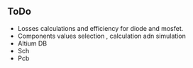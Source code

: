 
## ToDo

- Losses calculations and efficiency for diode and mosfet.
- Components values selection , calculation adn simulation
- Altium DB
- Sch
- Pcb 

